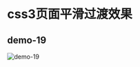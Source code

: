 # css3页面平滑过渡效果

## demo-19

![demo-19](https://github.com/vxhly/web-demo/blob/master/demo-19/images/demo-19.png)
